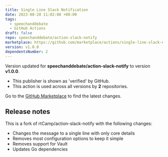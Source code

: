 ```yaml
---
title: Single Line Slack Notification
date: 2023-08-20 11:02:08 +00:00
tags:
  - speechanddebate
  - GitHub Actions
draft: false
repo: speechanddebate/action-slack-notify
marketplace: https://github.com/marketplace/actions/single-line-slack-notification
version: v1.0.0
dependentsNumber: 2
---
```



Version updated for **speechanddebate/action-slack-notify** to version **v1.0.0**.
- This publisher is shown as 'verified' by GitHub.
- This action is used across all versions by **2** repositories.

Go to the [GitHub Marketplace](https://github.com/marketplace/actions/single-line-slack-notification) to find the latest changes.

## Release notes

This is a fork of rtCamp/action-slack-notify with the following changes:
* Changes the message to a single line with only core details
* Removes most configuration options to keep it simple
* Removes support for Vault 
* Updates Go dependencies
